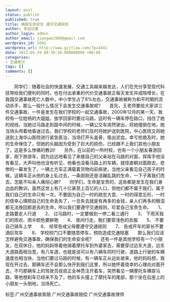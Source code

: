 ```yaml
---
layout: post
status: publish
published: true
title: 确保生命安全 遵守交通规则
author: 本站记者
author_login: admin
author_email: jiangwei909@gmail.com
wordpress_id: 1641
wordpress_url: http://www.gzjtlaw.com/?p=1641
date: 2011-05-29 09:30:28.000000000 +08:00
categories:
- 交通常识
tags: []
comments: []
---
```

　　同学们：随着社会的快速发展，交通工具越来越发达，人们在充分享受现代科技带给我们便利的同时，也在付出承重的代价交通事故正每天发生并成陪增长，在我国交通事故死亡人数中，中小学生占了8%左右，交通事故被称为和平时期的流动杀手，那么一般什么情况下会发生交通事故呢?　　首先，王老师要给大家讲三件交通事故，一件是发生在我们学校的一起交通事故，2000年12月的某一天，我校有一位姓杨的大姐姐，放学回家时要过马路，这时有一辆车停在路口，挡住了她的视线，当她过马路走到路中间的时候，一辆公交车突然驶出，将她撞倒在地，她当场头颅着地昏迷过去，我们学校的老师们及时将她护送到医院，中心医院又将她送到上海华山医院进行紧急医治，当场打开头盖骨，吸出淤血，幸亏抢救及时，她的生命保住了，但她的头脑因为受到了巨大的损伤，已经跟不上我们其他小朋友了，这是多么惨痛的教训!　　另外，在以前的一所村校，也有一个小朋友春游回家，刚下旅游车，因为远远地看见了来接自己的父亲站在马路的对面，挥挥手他没有看见，大声叫他也没有听见，他看也没看马路上的车辆，就径直朝对面跑去，悲惨的一幕发生了，一辆土方车正满载着货物向前疾驶，当他父亲看见自己孩子的时候，这辆车正从他的身上轧过去，一条刚刚还是活蹦乱跳的生命，一下子离我们而去，怎能不叫亲人痛彻心肺?　　同学们，生命是宝贵的，这些都是发生在我们身边血的教训，虽然这世上有几十亿甚至上百亿的人口，但他们都不属于我们，属于我们自己的生命只有一次，不要因为自己一时的疏忽大意、一时的得意忘形、一时的侥幸心理把自己的生命丢失了，一旦失去就是有再多的金钱，亲人们再多的眼泪都无法挽回那逝去的生命，所以我们要遵守交通规则，珍爱自己宝贵生命。　　1、 走路要走人行道　　2、 过马路时，一定要做到一停二看三通行　　3、 下雨天我们的雨衣、雨伞颜色要鲜艳　　4、 夜间行走，我们要穿浅色的衣服　　5、 不要自己骑车上学　　6、 经常告戒父母要遵守交通规则　　7、 告戒开车的家长不要酒后驾车　　8、 学校校门口不要随意停车，预防造成交通阻塞　　那么我们应该怎样避免交通事故，确保我们的生命安全呢?　　还有一件是其他学校有一个小朋友，在双休日，他的妈妈带着他骑着摩托车到外婆家去，需要穿过远东大道，远东大道路面相当宽，有八车道，也就是说可以有八辆车同时行驶，道路上行驶的车辆速度也相当快，当他们要过马路的时候，有一辆车正从远处驶来，他的妈妈想，我现在开过去，那辆车还不会那么快开到我们这里，所以她怀着侥幸的心理向对面开去，不巧那辆车上的驾驶员叔叔正全神贯注开着车，突然看见一辆摩托车横穿马路，等他想刹车已经来不及了，他的车头撞上了摩托车的尾部，那个坐在后座上的小朋友一头倒地，当场死亡。标签:广州交通事故索赔 广州交通事故赔偿 广州交通事故律师
